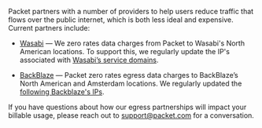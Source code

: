 <!--<meta>
{
    "title":"Zero Egress Partners",
    "description":"Learn more about Zero Egress Partners",
    "tag":["Zero Egress Partners"]
}
</meta>-->

Packet partners with a number of providers to help users reduce traffic that flows over the public internet, which is both less ideal and expensive.  Current partners include:

* [Wasabi](https://wasabi.com/) — We zero rates data charges from Packet to Wasabi's North American locations.
To support this, we regularly update the IP's associated with [Wasabi’s service domains](https://wasabi-support.zendesk.com/hc/en-us/articles/360015106031-What-are-the-service-URLs-for-Wasabi-s-different-regions-).

* [BackBlaze](https://backblaze.com) — Packet zero rates egress data charges to BackBlaze’s North American and Amsterdam locations. We regularly updated the [following Backblaze's IPs](https://help.backblaze.com/hc/en-us/articles/217664588-Backblaze-IP-Address-List?mobile_site=true).

If you have questions about how our egress partnerships will impact your billable usage, please reach out to support@packet.com for a conversation.
